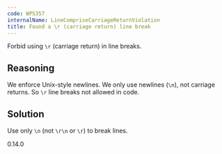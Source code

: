 ```yaml
---
code: WPS357
internalName: LineCompriseCarriageReturnViolation
title: Found a \r (carriage return) line break
---
```


Forbid using `\r` (carriage return) in line breaks.

## Reasoning
We enforce Unix-style newlines. We only use newlines (`\n`), not
carriage returns. So `\r` line breaks not allowed in code.

## Solution
Use only `\n` (not `\r\n` or `\r`) to break lines.

<div class="versionadded">

0.14.0

</div>